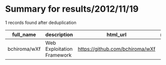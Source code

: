 
# Summary for results/2012/11/19
    
1 records found after deduplication

| full_name | description | html_url | matched_list | matched_count | pushed_at | size | stargazers_count | language | forks_count |
|--------------|----------------------------|---------------------------------|----------------|-----------------|---------------------------|--------|--------------------|------------|---------------|
| bchiroma/wXf | Web Exploitation Framework | https://github.com/bchiroma/wXf | ['exploit'] | 1 | 2012-11-19 19:23:29+00:00 | 60 | 0 | nan | 0 |
